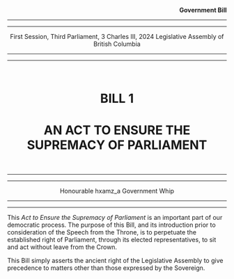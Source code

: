 <div align="right">

**Government Bill**

</div>

<div align="center">

<hr />
<hr />

First Session, Third Parliament,
3 Charles III, 2024
Legislative Assembly of British Columbia

<hr />
<hr />

<br />

<h1>BILL 1</h1>
<h1>AN ACT TO ENSURE THE SUPREMACY OF PARLIAMENT</h1>

<br />

<hr />
<hr />

Honourable hxamz_a
Government Whip

<hr />
<hr />

</div>

This *Act to Ensure the Supremacy of Parliament* is an important part of our democratic process. The purpose of this Bill, and its introduction prior to consideration of the Speech from the Throne, is to perpetuate the established right of Parliament, through its elected representatives, to sit and act without leave from the Crown.

This Bill simply asserts the ancient right of the Legislative Assembly to give precedence to matters other than those expressed by the Sovereign.

<div align="center">
